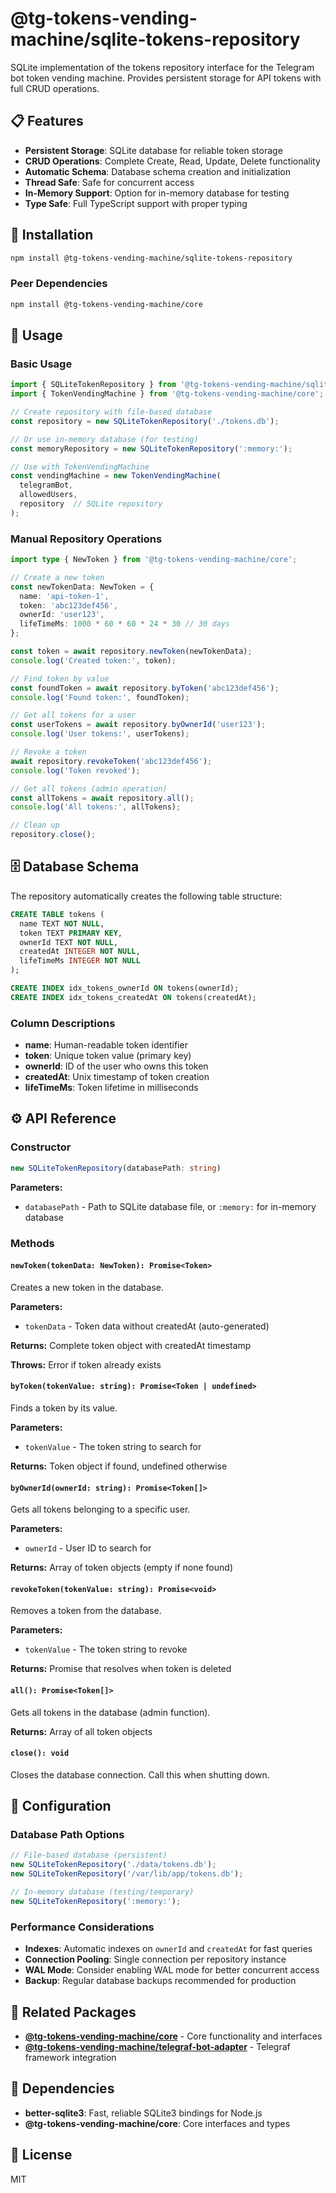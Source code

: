 # @tg-tokens-vending-machine/sqlite-tokens-repository

SQLite implementation of the tokens repository interface for the Telegram bot token vending machine. Provides persistent storage for API tokens with full CRUD operations.

## 📋 Features

- **Persistent Storage**: SQLite database for reliable token storage
- **CRUD Operations**: Complete Create, Read, Update, Delete functionality
- **Automatic Schema**: Database schema creation and initialization
- **Thread Safe**: Safe for concurrent access
- **In-Memory Support**: Option for in-memory database for testing
- **Type Safe**: Full TypeScript support with proper typing

## 🚀 Installation

```bash
npm install @tg-tokens-vending-machine/sqlite-tokens-repository
```

### Peer Dependencies

```bash
npm install @tg-tokens-vending-machine/core
```

## 📖 Usage

### Basic Usage

```typescript
import { SQLiteTokenRepository } from '@tg-tokens-vending-machine/sqlite-tokens-repository';
import { TokenVendingMachine } from '@tg-tokens-vending-machine/core';

// Create repository with file-based database
const repository = new SQLiteTokenRepository('./tokens.db');

// Or use in-memory database (for testing)
const memoryRepository = new SQLiteTokenRepository(':memory:');

// Use with TokenVendingMachine
const vendingMachine = new TokenVendingMachine(
  telegramBot,
  allowedUsers,
  repository  // SQLite repository
);
```

### Manual Repository Operations

```typescript
import type { NewToken } from '@tg-tokens-vending-machine/core';

// Create a new token
const newTokenData: NewToken = {
  name: 'api-token-1',
  token: 'abc123def456',
  ownerId: 'user123',
  lifeTimeMs: 1000 * 60 * 60 * 24 * 30 // 30 days
};

const token = await repository.newToken(newTokenData);
console.log('Created token:', token);

// Find token by value
const foundToken = await repository.byToken('abc123def456');
console.log('Found token:', foundToken);

// Get all tokens for a user
const userTokens = await repository.byOwnerId('user123');
console.log('User tokens:', userTokens);

// Revoke a token
await repository.revokeToken('abc123def456');
console.log('Token revoked');

// Get all tokens (admin operation)
const allTokens = await repository.all();
console.log('All tokens:', allTokens);

// Clean up
repository.close();
```

## 🗄️ Database Schema

The repository automatically creates the following table structure:

```sql
CREATE TABLE tokens (
  name TEXT NOT NULL,
  token TEXT PRIMARY KEY,
  ownerId TEXT NOT NULL,
  createdAt INTEGER NOT NULL,
  lifeTimeMs INTEGER NOT NULL
);

CREATE INDEX idx_tokens_ownerId ON tokens(ownerId);
CREATE INDEX idx_tokens_createdAt ON tokens(createdAt);
```

### Column Descriptions

- **name**: Human-readable token identifier
- **token**: Unique token value (primary key)
- **ownerId**: ID of the user who owns this token
- **createdAt**: Unix timestamp of token creation
- **lifeTimeMs**: Token lifetime in milliseconds

## ⚙️ API Reference

### Constructor

```typescript
new SQLiteTokenRepository(databasePath: string)
```

**Parameters:**
- `databasePath` - Path to SQLite database file, or `:memory:` for in-memory database

### Methods

#### `newToken(tokenData: NewToken): Promise<Token>`

Creates a new token in the database.

**Parameters:**
- `tokenData` - Token data without createdAt (auto-generated)

**Returns:** Complete token object with createdAt timestamp

**Throws:** Error if token already exists

#### `byToken(tokenValue: string): Promise<Token | undefined>`

Finds a token by its value.

**Parameters:**
- `tokenValue` - The token string to search for

**Returns:** Token object if found, undefined otherwise

#### `byOwnerId(ownerId: string): Promise<Token[]>`

Gets all tokens belonging to a specific user.

**Parameters:**
- `ownerId` - User ID to search for

**Returns:** Array of token objects (empty if none found)

#### `revokeToken(tokenValue: string): Promise<void>`

Removes a token from the database.

**Parameters:**
- `tokenValue` - The token string to revoke

**Returns:** Promise that resolves when token is deleted

#### `all(): Promise<Token[]>`

Gets all tokens in the database (admin function).

**Returns:** Array of all token objects

#### `close(): void`

Closes the database connection. Call this when shutting down.

## 🔧 Configuration

### Database Path Options

```typescript
// File-based database (persistent)
new SQLiteTokenRepository('./data/tokens.db');
new SQLiteTokenRepository('/var/lib/app/tokens.db');

// In-memory database (testing/temporary)
new SQLiteTokenRepository(':memory:');
```

### Performance Considerations

- **Indexes**: Automatic indexes on `ownerId` and `createdAt` for fast queries
- **Connection Pooling**: Single connection per repository instance
- **WAL Mode**: Consider enabling WAL mode for better concurrent access
- **Backup**: Regular database backups recommended for production

## 🔗 Related Packages

- **[@tg-tokens-vending-machine/core](../core)** - Core functionality and interfaces
- **[@tg-tokens-vending-machine/telegraf-bot-adapter](../telegraf-bot-adapter)** - Telegraf framework integration

## 📄 Dependencies

- **better-sqlite3**: Fast, reliable SQLite3 bindings for Node.js
- **@tg-tokens-vending-machine/core**: Core interfaces and types

## 📄 License

MIT
